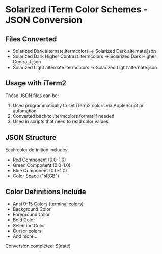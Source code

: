 # Solarized iTerm Color Schemes - JSON Conversion

## Files Converted
- Solarized Dark alternate.itermcolors → Solarized Dark alternate.json
- Solarized Dark Higher Contrast.itermcolors → Solarized Dark Higher Contrast.json
- Solarized Light alternate.itermcolors → Solarized Light alternate.json

## Usage with iTerm2
These JSON files can be:
1. Used programmatically to set iTerm2 colors via AppleScript or automation
2. Converted back to .itermcolors format if needed
3. Used in scripts that need to read color values

## JSON Structure
Each color definition includes:
- Red Component (0.0-1.0)
- Green Component (0.0-1.0) 
- Blue Component (0.0-1.0)
- Color Space ("sRGB")

## Color Definitions Include
- Ansi 0-15 Colors (terminal colors)
- Background Color
- Foreground Color
- Bold Color
- Selection Color
- Cursor colors
- And more...

Conversion completed: $(date)
